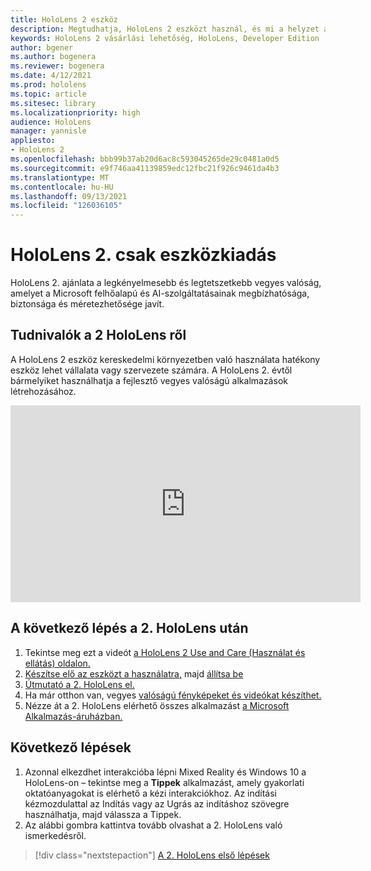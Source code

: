 ```yaml
---
title: HoloLens 2 eszköz
description: Megtudhatja, HoloLens 2 eszközt használ, és mi a helyzet a saját eszközének leszerzése után.
keywords: HoloLens 2 vásárlási lehetőség, HoloLens, Developer Edition
author: bgener
ms.author: bogenera
ms.reviewer: bogenera
ms.date: 4/12/2021
ms.prod: hololens
ms.topic: article
ms.sitesec: library
ms.localizationpriority: high
audience: HoloLens
manager: yannisle
appliesto:
- HoloLens 2
ms.openlocfilehash: bbb99b37ab20d6ac8c593045265de29c0481a0d5
ms.sourcegitcommit: e9f746aa41139859edc12fbc21f926c9461da4b3
ms.translationtype: MT
ms.contentlocale: hu-HU
ms.lasthandoff: 09/13/2021
ms.locfileid: "126036105"
---
```

# <a name="hololens-2-device-only-edition"></a>HoloLens 2. csak eszközkiadás

HoloLens 2. ajánlata a legkényelmesebb és legtetszetkebb vegyes valóság, amelyet a Microsoft felhőalapú és AI-szolgáltatásainak megbízhatósága, biztonsága és méretezhetősége javít.

## <a name="learn-about-hololens-2"></a>Tudnivalók a 2 HoloLens ről
A HoloLens 2 eszköz kereskedelmi környezetben való használata hatékony eszköz lehet vállalata vagy szervezete számára. A HoloLens 2. évtől bármelyiket használhatja a fejlesztő vegyes valóságú alkalmazások létrehozásához.

<iframe width="560" height="315" src="https://www.youtube.com/embed/XwOnHqiNAeU" frameborder="0" allow="accelerometer; autoplay; clipboard-write; encrypted-media; gyroscope; picture-in-picture" allowfullscreen></iframe>

## <a name="heres-what-to-do-next-with-the-hololens-2"></a>A következő lépés a 2. HoloLens után

1. Tekintse meg ezt a videót [a HoloLens 2 Use and Care (Használat és ellátás) oldalon.](/hololens/hololens2-maintenance##HoloLens-2-Use-and-Care)
1. [Készítse elő az eszközt a használatra,](/hololens/hololens2-setup) majd [állítsa be](/hololens/hololens2-start)
1. [Útmutató a 2. HoloLens el.](/hololens/holographic-home)
1. Ha már otthon van, vegyes [valóságú fényképeket és videókat készíthet.](/hololens/holographic-photos-and-videos)
1. Nézze át a 2. HoloLens elérhető összes alkalmazást [a Microsoft Alkalmazás-áruházban.](/hololens/holographic-store-apps)

## <a name="next-steps"></a>Következő lépések

1. Azonnal elkezdhet interakcióba lépni Mixed Reality és Windows 10 a HoloLens-on – tekintse meg a **Tippek** alkalmazást, amely gyakorlati oktatóanyagokat is elérhető a kézi interakciókhoz. Az indítási kézmozdulattal az Indítás vagy az Ugrás az indításhoz szövegre használhatja, majd válassza a Tippek.
1. Az alábbi gombra kattintva tovább olvashat a 2. HoloLens való ismerkedésről.

> [!div class="nextstepaction"]
> [A 2. HoloLens első lépések](hololens2-basic-usage.md)